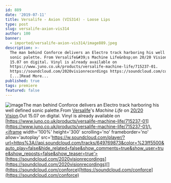 ```yaml
---
id: 889
date: '2019-07-11'
title: Versalife - Axion (VIS314) - Loose Lips
type: post
slug: versalife-axion-vis314
author: 100
banner:
  - imported/versalife-axion-vis314/image889.jpeg
description: >-
  The man behind Conforce delivers an Electro track harboring his well defined
  sonic palette. From Versalife&#39;s Machine Life&nbsp;on 20/20 Vision. Out
  15.07 on digital. Vinyl is already available on
  https://www.juno.co.uk/products/versalife-machine-life/715237-01.
  https://soundcloud.com/2020visionrecordings https://soundcloud.com/conforce
  [...]Read More...
published: true
tags: premiere
featured: false
---
```

![image](../imported/versalife-axion-vis314/image889.jpeg)The man behind Conforce delivers an Electro track harboring his well defined sonic palette.From [Versalife](https://www.residentadvisor.net/dj/versalife)'s _Machine Life_ on [20/20 Vision](https://www.discogs.com/label/15-2020-Vision).Out 15.07 on digital. Vinyl is already available on [](https://www.juno.co.uk/products/versalife-machine-life/715237-01/)[https://www.juno.co.uk/products/versalife-machine-life/715237-01](https://www.juno.co.uk/products/versalife-machine-life/715237-01/).<iframe width='100%' height='300' scrolling='no' frameborder='no' allow='autoplay' src='https://w.soundcloud.com/player/?url=https%3A//api.soundcloud.com/tracks/649769873&color=%23ff5500&auto_play=false&hide_related=false&show_comments=true&show_user=true&show_reposts=false&show_teaser=true'></iframe>[](https://soundcloud.com/2020visionrecordings)[https://soundcloud.com/2020visionrecordings](https://soundcloud.com/2020visionrecordings)[](https://soundcloud.com/conforce)[https://soundcloud.com/conforce](https://soundcloud.com/conforce)